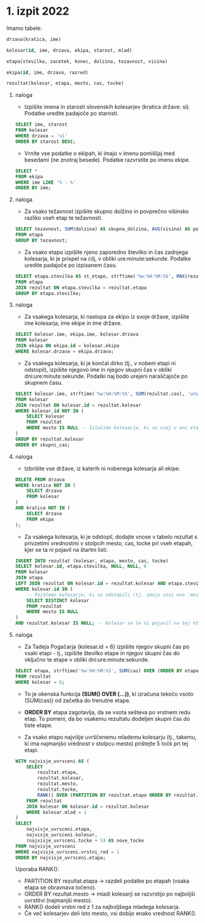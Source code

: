 # 1. izpit 2022

Imamo tabele:
```sql
drzava(kratica, ime)
```
```sql
kolesar(id, ime, drzava, ekipa, starost, mlad)
```
```sql
etapa(stevilka, zacetek, konec, dolzina, tezavnost, visina)
```
```sql
ekipa(id, ime, drzava, razred)
```
```sql
rezultat(kolesar, etapa, mesto, cas, tocke)
```

1. naloga
    * Izpišite imena in starosti slovenskih kolesarjev (kratica države: si). Podatke uredite padajoče po starosti.
    ```sql
    SELECT ime, starost
    FROM kolesar
    WHERE drzava = 'si'
    ORDER BY starost DESC;
    ```

    * Vrnite vse podatke o ekipah, ki imajo v imenu pomišljaj med besedami (ne znotraj besede). Podatke razvrstite po imenu ekipe.
    ```sql
    SELECT *
    FROM ekipa
    WHERE ime LIKE '% - %'
    ORDER BY ime;
    ```

2. naloga
    * Za vsako težavnost izpišite skupno dolžino in povprečno višinsko razliko vseh etap te težavnosti.
    ```sql
    SELECT tezavnost, SUM(dolzina) AS skupna_dolzina, AVG(visina) AS povp_visinska_razlika
    FROM etapa
    GROUP BY tezavnost;
    ```

    * Za vsako etapo izpišite njeno zaporedno številko in čas zadnjega kolesarja, ki je prispel na cilj, v obliki ure:minute:sekunde. Podatke uredite padajoče po izpisanem času.
    ```sql
    SELECT etapa.stevilka AS st_etape, strftime('%w:%H:%M:%S', MAX(rezultat.cas), 'unixepoch', '-4 days') AS cas_zadnjega
    FROM etapa
    JOIN rezultat ON etapa.stevilka = rezultat.etapa
    GROUP BY etapa.stevilka;
    ```

3. naloga
    * Za vsakega kolesarja, ki nastopa za ekipo iz svoje države, izpišite ime kolesarja, ime ekipe in ime države.
    ```sql
    SELECT kolesar.ime, ekipa.ime, kolesar.drzava
    FROM kolesar
    JOIN ekipa ON ekipa.id = kolesar.ekipa
    WHERE kolesar.drzava = ekipa.drzava;
    ```

    * Za vsakega kolesarja, ki je končal dirko (tj., v nobeni etapi ni odstopil), izpišite njegovo ime in njegov skupni čas v obliki dni:ure:minute:sekunde. Podatki naj bodo urejeni naraščajoče po skupnem času.
    ```sql
    SELECT kolesar.ime, strftime('%w:%H:%M:%S', SUM(rezultat.cas), 'unixepoch', '-4 days') AS skupni_cas
    FROM kolesar
    JOIN rezultat ON kolesar.id = rezultat.kolesar
    WHERE kolesar.id NOT IN (
        SELECT kolesar
        FROM rezultat
        WHERE mesto IS NULL -- Izločimo kolesarje, ki so vsaj v eni etapi odstopili (mesto IS NULL)
    )
    GROUP BY rezultat.kolesar
    ORDER BY skupni_cas;
    ```

4. naloga
    * Izbrišite vse države, iz katerih ni nobenega kolesarja ali ekipe.
    ```sql
    DELETE FROM drzava
    WHERE kratica NOT IN (
        SELECT drzava
        FROM kolesar
    )
    AND kratica NOT IN (
        SELECT drzava 
        FROM ekipa
    );
    ```

    * Za vsakega kolesarja, ki je odstopil, dodajte vnose v tabelo rezultat s privzetimi vrednostmi v stolpcih mesto, cas, tocke pri vseh etapah, kjer se ta ni pojavil na štartni listi.
    ```sql
    INSERT INTO rezultat (kolesar, etapa, mesto, cas, tocke)
    SELECT kolesar.id, etapa.stevilka, NULL, NULL, 0
    FROM kolesar
    JOIN etapa
    LEFT JOIN rezultat ON kolesar.id = rezultat.kolesar AND etapa.stevilka = rezultat.etapa
    WHERE kolesar.id IN (
        -- Poiščemo kolesarje, ki so odstopili (tj. imajo vsaj eno `mesto IS NULL`)
        SELECT DISTINCT kolesar 
        FROM rezultat 
        WHERE mesto IS NULL
    )
    AND rezultat.kolesar IS NULL; -- Kolesar se še ni pojavil na tej etapi
    ```

5. naloga
    * Za Tadeja Pogačarja (kolesar.id = 6) izpišite njegov skupni čas po vsaki etapi - tj., izpišite številko etape in njegov skupni čas do vključno te etape v obliki dni:ure:minute:sekunde.
    ```sql
    SELECT etapa, strftime('%w:%H:%M:%S', SUM(cas) OVER (ORDER BY etapa), 'unixepoch', '-4 days') AS skupni_cas
    FROM rezultat
    WHERE kolesar = 6;
    ```
    * To je okenska funkcija **(SUM() OVER (...))**, ki izračuna tekočo vsoto (SUM(cas)) od začetka do trenutne etape.
    * **ORDER BY** etapa zagotavlja, da se vsota sešteva po vrstnem redu etap. To pomeni, da bo vsakemu rezultatu dodeljen skupni čas do tiste etape.

    *  Za vsako etapo najvišje uvrščenemu mlademu kolesarju (tj., takemu, ki ima najmanjšo vrednost v stolpcu mesto) prištejte 5 točk pri tej etapi.
    ```sql
    WITH najvisje_uvrsceni AS (
        SELECT 
            rezultat.etapa,
            rezultat.kolesar,
            rezultat.mesto,
            rezultat.tocke,
            RANK() OVER (PARTITION BY rezultat.etapa ORDER BY rezultat.mesto) AS vrstni_red
        FROM rezultat
        JOIN kolesar ON kolesar.id = rezultat.kolesar
        WHERE kolesar.mlad = 1
    )
    SELECT 
        najvisje_uvrsceni.etapa,
        najvisje_uvrsceni.kolesar,
        (najvisje_uvrsceni.tocke + 5) AS nove_tocke
    FROM najvisje_uvrsceni
    WHERE najvisje_uvrsceni.vrstni_red = 1
    ORDER BY najvisje_uvrsceni.etapa;
    ```

    Uporaba RANK():
    * PARTITION BY rezultat.etapa → razdeli podatke po etapah (vsaka etapa se obravnava ločeno).
    * ORDER BY rezultat.mesto → mladi kolesarji se razvrstijo po najboljši uvrstitvi (najmanjši mesto).
    * RANK() dodeli vrstni red z 1 za najboljšega mladega kolesarja.
    * Če več kolesarjev deli isto mesto, vsi dobijo enako vrednost RANK().